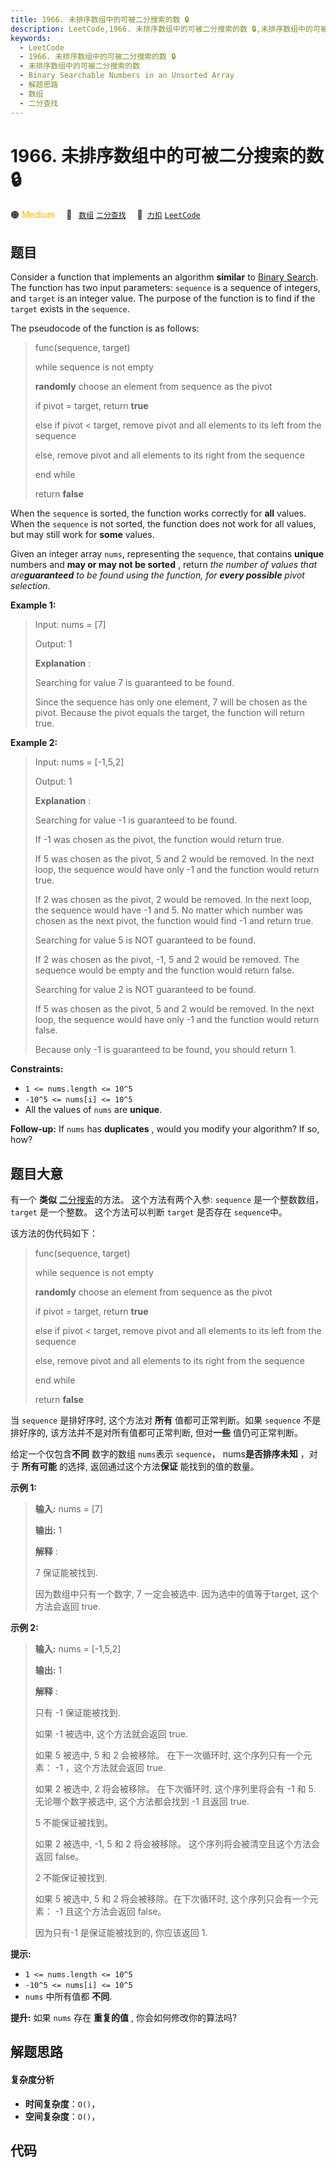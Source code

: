```yaml
---
title: 1966. 未排序数组中的可被二分搜索的数 🔒
description: LeetCode,1966. 未排序数组中的可被二分搜索的数 🔒,未排序数组中的可被二分搜索的数,Binary Searchable Numbers in an Unsorted Array,解题思路,数组,二分查找
keywords:
  - LeetCode
  - 1966. 未排序数组中的可被二分搜索的数 🔒
  - 未排序数组中的可被二分搜索的数
  - Binary Searchable Numbers in an Unsorted Array
  - 解题思路
  - 数组
  - 二分查找
---
```


# 1966. 未排序数组中的可被二分搜索的数 🔒

🟠 <font color=#ffb800>Medium</font>&emsp; 🔖&ensp; [`数组`](/tag/array.md) [`二分查找`](/tag/binary-search.md)&emsp; 🔗&ensp;[`力扣`](https://leetcode.cn/problems/binary-searchable-numbers-in-an-unsorted-array) [`LeetCode`](https://leetcode.com/problems/binary-searchable-numbers-in-an-unsorted-array)

## 题目

Consider a function that implements an algorithm **similar** to [Binary
Search](https://leetcode.com/explore/learn/card/binary-search/). The function
has two input parameters: `sequence` is a sequence of integers, and `target`
is an integer value. The purpose of the function is to find if the `target`
exists in the `sequence`.

The pseudocode of the function is as follows:

> 
> 
> 
> 
> 
> func(sequence, target)
> 
>   while sequence is not empty
> 
> > 
> **randomly** choose an element from sequence as the pivot
> 
> > 
> if pivot = target, return **true**
> 
> > 
> else if pivot < target, remove pivot and all elements to its left from the sequence
> 
> > 
> else, remove pivot and all elements to its right from the sequence
> 
>   end while
> 
>   return **false**
> 
> 

When the `sequence` is sorted, the function works correctly for **all**
values. When the `sequence` is not sorted, the function does not work for all
values, but may still work for **some** values.

Given an integer array `nums`, representing the `sequence`, that contains
**unique** numbers and **may or may not be sorted** , return _the number of
values that are**guaranteed** to be found using the function, for **every
possible** pivot selection_.



**Example 1:**

> Input: nums = [7]
> 
> Output: 1
> 
> **Explanation** : 
> 
> Searching for value 7 is guaranteed to be found.
> 
> Since the sequence has only one element, 7 will be chosen as the pivot. Because the pivot equals the target, the function will return true.

**Example 2:**

> Input: nums = [-1,5,2]
> 
> Output: 1
> 
> **Explanation** : 
> 
> Searching for value -1 is guaranteed to be found.
> 
> If -1 was chosen as the pivot, the function would return true.
> 
> If 5 was chosen as the pivot, 5 and 2 would be removed. In the next loop, the sequence would have only -1 and the function would return true.
> 
> If 2 was chosen as the pivot, 2 would be removed. In the next loop, the sequence would have -1 and 5. No matter which number was chosen as the next pivot, the function would find -1 and return true.
> 
> 
> 
> Searching for value 5 is NOT guaranteed to be found.
> 
> If 2 was chosen as the pivot, -1, 5 and 2 would be removed. The sequence would be empty and the function would return false.
> 
> 
> 
> Searching for value 2 is NOT guaranteed to be found.
> 
> If 5 was chosen as the pivot, 5 and 2 would be removed. In the next loop, the sequence would have only -1 and the function would return false.
> 
> 
> 
> Because only -1 is guaranteed to be found, you should return 1.

**Constraints:**

  * `1 <= nums.length <= 10^5`
  * `-10^5 <= nums[i] <= 10^5`
  * All the values of `nums` are **unique**.



**Follow-up:** If `nums` has **duplicates** , would you modify your algorithm?
If so, how?


## 题目大意

有一个 **类似** [二分搜索](https://leetcode.com/explore/learn/card/binary-search/)的方法。
这个方法有两个入参: `sequence` 是一个整数数组， `target` 是一个整数。 这个方法可以判断 `target` 是否存在
`sequence`中。

该方法的伪代码如下：

> 
> 
> 
> 
> 
> func(sequence, target)
> 
>   while sequence is not empty
> 
> > 
> **randomly** choose an element from sequence as the pivot
> 
> > 
> if pivot = target, return **true**
> 
> > 
> else if pivot < target, remove pivot and all elements to its left from the sequence
> 
> > 
> else, remove pivot and all elements to its right from the sequence
> 
>   end while
> 
>   return **false**

当 `sequence` 是排好序时, 这个方法对 **所有** 值都可正常判断。如果 `sequence` 不是排好序的,
该方法并不是对所有值都可正常判断, 但对**一些** 值仍可正常判断。

给定一个仅包含**不同** 数字的数组 `nums`表示 `sequence`， nums**是否排序未知** ，对于 **所有可能** 的选择,
返回通过这个方法**保证** 能找到的值的数量。



**示例  1:**

> 
> 
> 
> 
> 
> **输入:** nums = [7]
> 
> **输出:** 1
> 
> **解释** : 
> 
> 7 保证能被找到.
> 
> 因为数组中只有一个数字, 7 一定会被选中. 因为选中的值等于target, 这个方法会返回 true.
> 
> 

**示例  2:**

> 
> 
> 
> 
> 
> **输入:** nums = [-1,5,2]
> 
> **输出:** 1
> 
> **解释** : 
> 
> 只有 -1 保证能被找到.
> 
> 如果 -1 被选中, 这个方法就会返回 true.
> 
> 如果 5 被选中, 5 和 2 会被移除。 在下一次循环时, 这个序列只有一个元素： -1 ，这个方法就会返回 true.
> 
> 如果 2 被选中, 2 将会被移除。 在下次循环时, 这个序列里将会有 -1 和 5. 无论哪个数字被选中, 这个方法都会找到 -1 且返回 true.
> 
> 
> 
> 5 不能保证被找到。
> 
> 如果 2 被选中, -1, 5 和 2 将会被移除。 这个序列将会被清空且这个方法会返回 false。
> 
> 
> 
> 2 不能保证被找到.
> 
> 如果 5 被选中, 5 和 2 将会被移除。在下次循环时, 这个序列只会有一个元素： -1 且这个方法会返回 false。
> 
> 
> 
> 因为只有-1 是保证能被找到的, 你应该返回 1.
> 
> 



**提示:**

  * `1 <= nums.length <= 10^5`
  * `-10^5 <= nums[i] <= 10^5`
  * `nums` 中所有值都 **不同**.



**提升:**  如果 `nums` 存在 **重复的值** , 你会如何修改你的算法吗?


## 解题思路

#### 复杂度分析

- **时间复杂度**：`O()`，
- **空间复杂度**：`O()`，

## 代码

```javascript

```